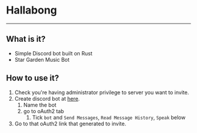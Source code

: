 # Hallabong

---
## What is it?
* Simple Discord bot built on Rust
* Star Garden Music Bot

## How to use it?
1. Check you're having administrator privilege to server you want to invite.
2. Create discord bot at [here](https://discord.com/developers/applications).
   1. Name the bot
   2. go to oAuth2 tab
      1. Tick `bot` and `Send Messages`, `Read Message History`, `Speak` below
3. Go to that oAuth2 link that generated to invite.

